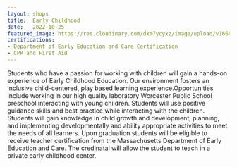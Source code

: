```yaml
---
layout: shops
title:  Early Childhood
date:   2022-10-25
featured_image: https://res.cloudinary.com/dxm7ycyxz/image/upload/v1668016878/2022/04/sigmund-TJxotQTUr8o-unsplash-1-1024x736_mpnkjz.jpg
certifications:
- Department of Early Education and Care Certification
- CPR and First Aid
---
```


Students who have a passion for working with children will gain a hands-on experience of Early Childhood Education. Our environment fosters an inclusive child-centered,  play based learning experience.Opportunities include working in our high quality laboratory Worcester Public School preschool interacting with young children. Students will use positive guidance skills and best practice while interacting with the children. Students will gain knowledge in child growth and development, planning, and implementing developmentally and ability appropriate activities to meet the needs of all learners. Upon graduation students will be eligible to receive teacher certification from the Massachusetts Department of Early Education and Care. The credinatal will allow the student to teach in a private early childhood center.



